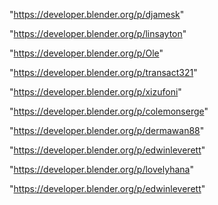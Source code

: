 "https://developer.blender.org/p/djamesk"

"https://developer.blender.org/p/linsayton"

"https://developer.blender.org/p/Ole"

"https://developer.blender.org/p/transact321"

"https://developer.blender.org/p/xizufoni"

"https://developer.blender.org/p/colemonserge"

"https://developer.blender.org/p/dermawan88"

"https://developer.blender.org/p/edwinleverett"

"https://developer.blender.org/p/lovelyhana"

 
"https://developer.blender.org/p/edwinleverett"


 
